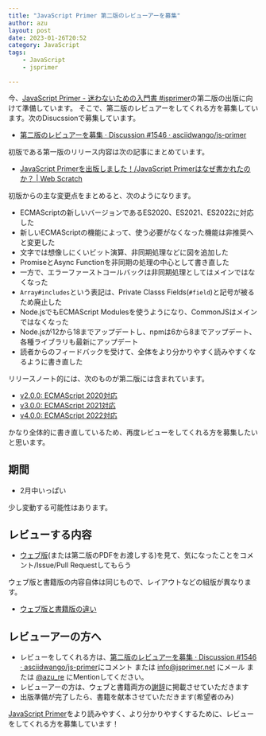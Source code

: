 ```yaml
---
title: "JavaScript Primer 第二版のレビューアーを募集"
author: azu
layout: post
date: 2023-01-26T20:52
category: JavaScript
tags:
    - JavaScript
    - jsprimer

---
```


今、[JavaScript Primer - 迷わないための入門書 #jsprimer](https://jsprimer.net/)の第二版の出版に向けて準備しています。
そこで、第二版のレビュアーをしてくれる方を募集しています。次のDisucssionで募集しています。

- [第二版のレビュアーを募集 · Discussion #1546 · asciidwango/js-primer](https://github.com/asciidwango/js-primer/discussions/1546)

初版である第一版のリリース内容は次の記事にまとめています。

- [JavaScript Primerを出版しました！/JavaScript Primerはなぜ書かれたのか？ | Web Scratch](https://efcl.info/2020/04/27/jsprimer/)

初版からの主な変更点をまとめると、次のようになります。

- ECMAScriptの新しいバージョンであるES2020、ES2021、ES2022に対応した
- 新しいECMAScriptの機能によって、使う必要がなくなった機能は非推奨へと変更した
- 文字では想像しにくいビット演算、非同期処理などに図を追加した
- PromiseとAsync Functionを非同期の処理の中心として書き直した
- 一方で、エラーファーストコールバックは非同期処理としてはメインではなくなった
- `Array#includes`という表記は、Private Classs Fields(`#field`)と記号が被るため廃止した
- Node.jsでもECMAScript Modulesを使うようになり、CommonJSはメインではなくなった
- Node.jsが12から18までアップデートし、npmは6から8までアップデート、各種ライブラリも最新にアップデート
- 読者からのフィードバックを受けて、全体をより分かりやすく読みやすくなるように書き直した

リリースノート的には、次のものが第二版には含まれています。

- [v2.0.0: ECMAScript 2020対応](https://github.com/asciidwango/js-primer/releases/tag/v2.0.0)
- [v3.0.0: ECMAScript 2021対応](https://github.com/asciidwango/js-primer/releases/tag/v3.0.0)
- [v4.0.0: ECMAScript 2022対応](https://github.com/asciidwango/js-primer/releases/tag/v4.0.0)

かなり全体的に書き直しているため、再度レビューをしてくれる方を募集したいと思います。

## 期間

- 2月中いっぱい

少し変動する可能性はあります。

## レビューする内容

- [ウェブ版](https://jsprimer.net/)(または第二版のPDFをお渡しする)を見て、気になったことをコメント/Issue/Pull Requestしてもらう

ウェブ版と書籍版の内容自体は同じもので、レイアウトなどの組版が異なります。

- [ウェブ版と書籍版の違い](https://jsprimer.net/intro/#diff-with-print-version)

## レビューアーの方へ

- レビューをしてくれる方は、[第二版のレビュアーを募集 · Discussion #1546 · asciidwango/js-primer](https://github.com/asciidwango/js-primer/discussions/1546)にコメント または [info@jsprimer.net](mailto:info@jsprimer.net) にメール または [@azu_re](https://twitter.com/azu_re) にMentionしてください。
- レビューアーの方は、ウェブと書籍両方の[謝辞](https://jsprimer.net/intro/#thanks)に掲載させていただきます
- 出版準備が完了したら、書籍を献本させていただきます(希望者のみ)

[JavaScript Primer](https://jsprimer.net/)をより読みやすく、より分かりやすくするために、レビューをしてくれる方を募集しています！